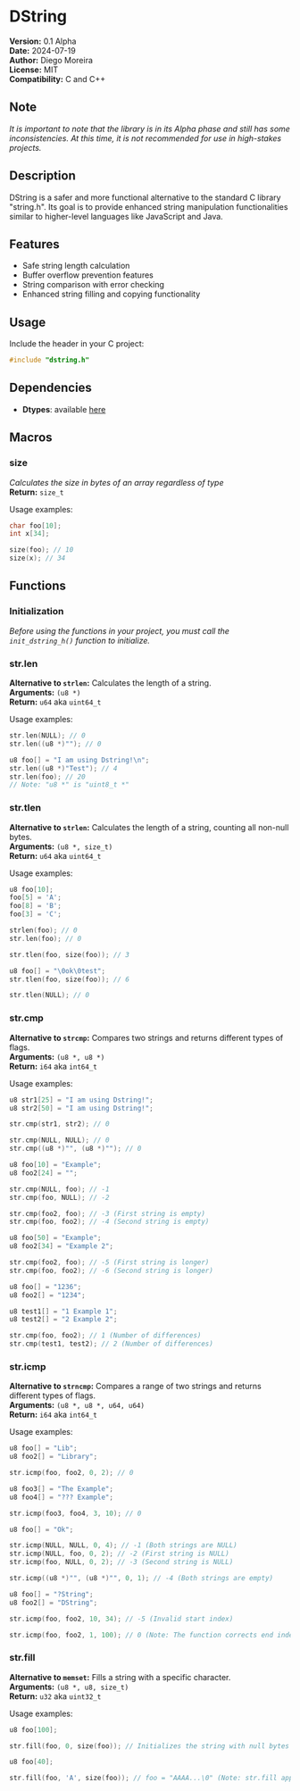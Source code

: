 # DString 
**Version:** 0.1 Alpha  
**Date:** 2024-07-19  
**Author:** Diego Moreira  
**License:** MIT  
**Compatibility:** C and C++

## Note
*It is important to note that the library is in its Alpha phase and still has some inconsistencies. At this time, it is not recommended for use in high-stakes projects.*

## Description 
DString is a safer and more functional alternative to the standard C library "string.h". Its goal is to provide enhanced string manipulation functionalities similar to higher-level languages like JavaScript and Java.

## Features
- Safe string length calculation
- Buffer overflow prevention features
- String comparison with error checking
- Enhanced string filling and copying functionality

## Usage
Include the header in your C project:
```c
#include "dstring.h"
```

## Dependencies
- **Dtypes**: available [here](https://github.com/diegomoreira2/dtypes)

## Macros
### size
*Calculates the size in bytes of an array regardless of type*  
**Return:** `size_t`

Usage examples:
```c
char foo[10];
int x[34];

size(foo); // 10
size(x); // 34
```

## Functions

### Initialization
*Before using the functions in your project, you must call the `init_dstring_h()` function to initialize.*

### str.len
**Alternative to `strlen`:** Calculates the length of a string.  
**Arguments:** `(u8 *)`  
**Return:** `u64` aka `uint64_t`

Usage examples:
```c
str.len(NULL); // 0
str.len((u8 *)""); // 0
```

```c
u8 foo[] = "I am using Dstring!\n";
str.len((u8 *)"Test"); // 4
str.len(foo); // 20
// Note: "u8 *" is "uint8_t *"
```

### str.tlen
**Alternative to `strlen`:** Calculates the length of a string, counting all non-null bytes.  
**Arguments:** `(u8 *, size_t)`  
**Return:** `u64` aka `uint64_t`

Usage examples:

```c
u8 foo[10];
foo[5] = 'A';
foo[8] = 'B';
foo[3] = 'C';

strlen(foo); // 0
str.len(foo); // 0

str.tlen(foo, size(foo)); // 3
```

```c
u8 foo[] = "\0ok\0test";
str.tlen(foo, size(foo)); // 6

str.tlen(NULL); // 0
```

### str.cmp
**Alternative to `strcmp`:** Compares two strings and returns different types of flags.  
**Arguments:** `(u8 *, u8 *)`  
**Return:** `i64` aka `int64_t`

Usage examples:

```c
u8 str1[25] = "I am using Dstring!";
u8 str2[50] = "I am using Dstring!";

str.cmp(str1, str2); // 0
```

```c
str.cmp(NULL, NULL); // 0
str.cmp((u8 *)"", (u8 *)""); // 0
```

```c
u8 foo[10] = "Example";
u8 foo2[24] = "";

str.cmp(NULL, foo); // -1
str.cmp(foo, NULL); // -2

str.cmp(foo2, foo); // -3 (First string is empty)
str.cmp(foo, foo2); // -4 (Second string is empty)
```

```c
u8 foo[50] = "Example";
u8 foo2[34] = "Example 2";

str.cmp(foo2, foo); // -5 (First string is longer)
str.cmp(foo, foo2); // -6 (Second string is longer)
```

```c
u8 foo[] = "1236";
u8 foo2[] = "1234";

u8 test1[] = "1 Example 1";
u8 test2[] = "2 Example 2";

str.cmp(foo, foo2); // 1 (Number of differences)
str.cmp(test1, test2); // 2 (Number of differences)
```

### str.icmp
**Alternative to `strncmp`:** Compares a range of two strings and returns different types of flags.  
**Arguments:** `(u8 *, u8 *, u64, u64)`  
**Return:** `i64` aka `int64_t`

Usage examples:
```c
u8 foo[] = "Lib";
u8 foo2[] = "Library";

str.icmp(foo, foo2, 0, 2); // 0

u8 foo3[] = "The Example";
u8 foo4[] = "??? Example";

str.icmp(foo3, foo4, 3, 10); // 0
```

```c
u8 foo[] = "Ok";

str.icmp(NULL, NULL, 0, 4); // -1 (Both strings are NULL)
str.icmp(NULL, foo, 0, 2); // -2 (First string is NULL)
str.icmp(foo, NULL, 0, 2); // -3 (Second string is NULL)

str.icmp((u8 *)"", (u8 *)"", 0, 1); // -4 (Both strings are empty)
```

```c
u8 foo[] = "?String";
u8 foo2[] = "DString";

str.icmp(foo, foo2, 10, 34); // -5 (Invalid start index)

str.icmp(foo, foo2, 1, 100); // 0 (Note: The function corrects end index errors)
```

### str.fill
**Alternative to `memset`:** Fills a string with a specific character.  
**Arguments:** `(u8 *, u8, size_t)`  
**Return:** `u32` aka `uint32_t`

Usage examples:
```c
u8 foo[100];

str.fill(foo, 0, size(foo)); // Initializes the string with null bytes
```

```c
u8 foo[40];

str.fill(foo, 'A', size(foo)); // foo = "AAAA...\0" (Note: str.fill appends a null byte)
```
